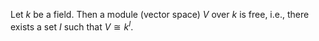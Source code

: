 Let $k$ be a field. Then a module (vector space) $V$ over $k$ is free, i.e., there exists a set $I$ such that $V \cong k^I$.
